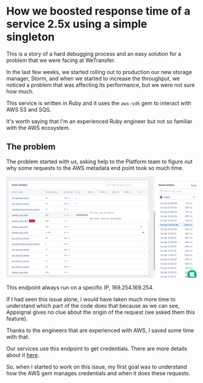# How we boosted response time of a service 2.5x using a simple singleton

This is a story of a hard debugging process and an easy solution for a problem that we were facing at WeTransfer.

In the last few weeks, we started rolling out to production our new storage manager, Storm, and when we started to increase the throughput, we noticed a problem that was affecting its performance, but we were not sure how much.

This service is written in Ruby and it uses the `aws-sdk` gem to interact with AWS S3 and SQS.

It's worth saying that I'm an experienced Ruby engineer but not so familiar with the AWS ecosystem.

## The problem

The problem started with us, asking help to the Platform team to figure out why some requests to the AWS metadata
end point took so much time.

![image1](../debug-aws-assets/image1.png)

This endpoint always run on a specific IP, 169.254.169.254.

If I had seen this issue alone, I would have taken much more time to understand which part of the code does that because
as we can see, Appsignal gives no clue about the origin of the request (we asked them this feature).

Thanks to the engineers that are experienced with AWS, I saved some time with that.

Our services use this endpoint to get credentials. There are more details about it [here](https://docs.aws.amazon.com/IAM/latest/UserGuide/id_roles_use_switch-role-ec2.html).

So, when I started to work on this issue, my first goal was to understand how the AWS gem manages credentials and when it
does these requests.

